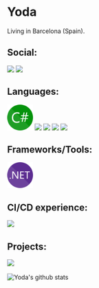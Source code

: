 # Yoda

Living in Barcelona (Spain).

## Social:
<a href="https://github.com/YodaXD"><img src="https://img.shields.io/badge/-@YodaXD-%23181717?style=flat-square&logo=github" height="25"></a>
<a href="https://discord.gg"><img src="https://img.shields.io/badge/-Yoda%231854-%232c2f33?style=flat-square&logo=discord" height="25"></a>


## Languages:
<code><img height="60" src="https://raw.githubusercontent.com/github/explore/80688e429a7d4ef2fca1e82350fe8e3517d3494d/topics/csharp/csharp.png"></code>
<code><img height="60" src="https://img.icons8.com/color/96/000000/css3.png"></code>
<code><img height="60" src="https://img.icons8.com/color/96/000000/javascript.png"></code>
<code><img height="60" src="https://img.icons8.com/color/96/000000/html-5.png"></code>
<code><img height="60" src="https://img.icons8.com/color/96/000000/c-programming.png"></code>

## Frameworks/Tools:

<code><img height="60" src="https://raw.githubusercontent.com/github/explore/93d8a67084f94b2a444e510199a6e7622e5b09a3/topics/dotnet/dotnet.png"></code>


## CI/CD experience:
<code><img height="50" src="https://github.githubassets.com/images/modules/logos_page/GitHub-Mark.png"></code>


## Projects:
<code><a href="https://centaurishop.xyz"><img height="50" src="https://cdn.discordapp.com/attachments/970475795661352960/970704412257443910/transparentplanet.png"></a></code>


![Yoda's github stats](https://github-readme-stats.vercel.app/api?username=YodaXD&show_icons=true&hide=[%22issues%22])
